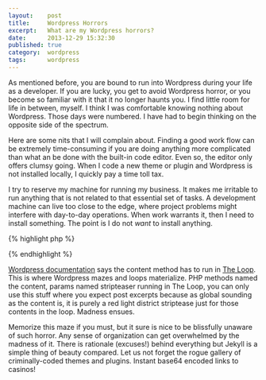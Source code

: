 ```yaml
---
layout:    post
title:     Wordpress Horrors
excerpt:   What are my Wordpress horrors?
date:      2013-12-29 15:32:30
published: true
category:  wordpress
tags:      wordpress
---
```


As mentioned before, you are bound to run into Wordpress during your life as a developer. If you are lucky, you get to avoid Wordpress horror, or you become so familiar with it that it no longer haunts you. I find little room for life in between, myself. I think I was comfortable knowing nothing about Wordpress. Those days were numbered. I have had to begin thinking on the opposite side of the spectrum.

Here are some nits that I will complain about. Finding a good work flow can be extremely time-consuming if you are doing anything more complicated than what an be done with the built-in code editor. Even so, the editor only offers clumsy going. When I code a new theme or plugin and Wordpress is not installed locally, I quickly pay a time toll tax.

I try to reserve my machine for running my business. It makes me irritable to run anything that is not related to that essential set of tasks. A development machine can live too close to the edge, where project problems might interfere with day-to-day operations. When work warrants it, then I need to install something. The point is I do not *want* to install anything.

{% highlight php %}
<?php the_content( $more_link_text, $stripteaser ); ?>
{% endhighlight %}

[Wordpress documentation][codex] says the content method has to run in [The Loop][the_loop]. This is where Wordpress mazes and loops materialize. PHP methods named the content, params named stripteaser running in The Loop, you can only use this stuff where you expect post excerpts because as global sounding as the content is, it is purely a red light district striptease just for those contents in the loop. Madness ensues.

Memorize this maze if you must, but it sure is nice to be blissfully unaware of such horror. Any sense of organization can get overwhelmed by the madness of it. There is rationale (excuses!) behind everything but Jekyll is a simple thing of beauty compared. Let us not forget the rogue gallery of criminally-coded themes and plugins. Instant base64 encoded links to casinos!

[codex]: http://codex.wordpress.org/the_content
[the_loop]: http://codex.wordpress.org/The_Loop
